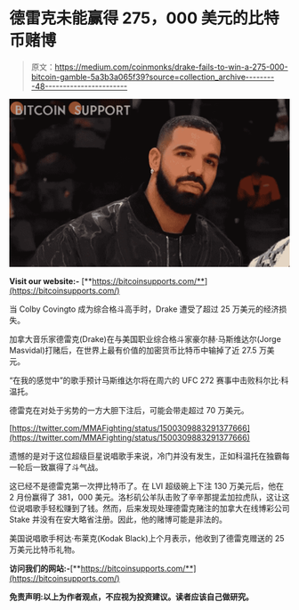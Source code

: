# 德雷克未能赢得 275，000 美元的比特币赌博

> 原文：<https://medium.com/coinmonks/drake-fails-to-win-a-275-000-bitcoin-gamble-5a3b3a065f39?source=collection_archive---------48----------------------->

![](img/d870c200e074404f765885ff8dcbd40c.png)

**Visit our website:-** [**https://bitcoinsupports.com/**](https://bitcoinsupports.com/)

当 Colby Covingto 成为综合格斗高手时，Drake 遭受了超过 25 万美元的经济损失。

加拿大音乐家德雷克(Drake)在与美国职业综合格斗家豪尔赫·马斯维达尔(Jorge Masvidal)打赌后，在世界上最有价值的加密货币比特币中输掉了近 27.5 万美元。

“在我的感觉中”的歌手预计马斯维达尔将在周六的 UFC 272 赛事中击败科尔比·科温托。

德雷克在对处于劣势的一方大胆下注后，可能会带走超过 70 万美元。

[https://twitter.com/MMAFighting/status/1500309883291377666](https://twitter.com/MMAFighting/status/1500309883291377666)

遗憾的是对于这位超级巨星说唱歌手来说，冷门并没有发生，正如科温托在独霸每一轮后一致赢得了斗气战。

这已经不是德雷克第一次押比特币了。在 LVI 超级碗上下注 130 万美元后，他在 2 月份赢得了 381，000 美元。洛杉矶公羊队击败了辛辛那提孟加拉虎队，这让这位说唱歌手轻松赚到了钱。然而，后来发现处理德雷克赌注的加拿大在线博彩公司 Stake 并没有在安大略省注册。因此，他的赌博可能是非法的。

美国说唱歌手柯达·布莱克(Kodak Black)上个月表示，他收到了德雷克赠送的 25 万美元比特币礼物。

**访问我们的网站:-**[**https://bitcoinsupports.com/**](https://bitcoinsupports.com/)

**免责声明:以上为作者观点，不应视为投资建议。读者应该自己做研究。**